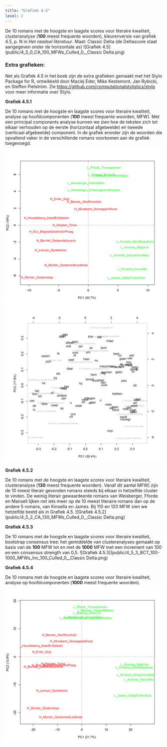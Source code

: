 ```yaml
---
title: "Grafiek 4.5"
level: 2
---
```


De 10 romans met de hoogste en laagste scores voor literaire kwaliteit, clusteranalyse (**100** meest frequente woorden), kleurenversie van grafiek 4.5, p. N in *Het raadsel literatuur*. Maat: Classic Delta (de Deltascore staat aangegeven onder de horizontale as)
![Grafiek 4.5](public/4_5_0_CA_100_MFWs_Culled_0__Classic Delta.png)


### **Extra grafieken:**
Net als Grafiek 4.5 in het boek zijn de extra grafieken gemaakt met het Stylo Package for R, ontwikkeld door Maciej Eder, Mike Kestemont, Jan Rybicki, en Steffen Pielström. Zie <https://github.com/computationalstylistics/stylo> voor meer informatie over Stylo.

**Grafiek 4.5.1**

De 10 romans met de hoogste en laagste scores voor literaire kwaliteit, analyse op hoofdcomponenten (**100** meest frequente woorden, MFW). Met een principal components analyse kunnen we zien hoe de teksten zich tot elkaar verhouden op de eerste (horizontaal afgebeelde) en tweede (verticaal afgebeelde) component. In de grafiek eronder zijn de woorden die opvallend vaker in de verschillende romans voorkomen aan de grafiek toegevoegd.
![Grafiek 4.5.1](public/4_5_1_PCA_100_MFWs_Culled_0__PCA__corr.png)
![Grafiek 4.5.1.1](public/4_5_1_1_Loadings_PCA_100_MFWs_Culled_0__PCA__corr.png)

**Grafiek 4.5.2**

De 10 romans met de hoogste en laagste scores voor literaire kwaliteit, clusteranalyse (**130** meest frequente woorden). Vanaf dit aantal MFW) zijn de 10 meest literair gevonden romans steeds bij elkaar in hetzelfde cluster te vinden. De weinig literair gewaardeerde romans van Weisberger, Fforde en Mansell lijken net iets meer op de 10 meest literaire romans dan op de andere 5 romans, van Kinsella en James. Bij 110 en 120 MFW zien we hetzelfde beeld als in Grafiek 4.5.
![Grafiek 4.5.2](public/4_5_2_CA_130_MFWs_Culled_0__Classic Delta.png)

**Grafiek 4.5.3**

De 10 romans met de hoogste en laagste scores voor literaire kwaliteit, bootstrap consensus tree: het gemiddelde van clusteranalyses gemaakt op basis van de **100** MFW tot en met de **1000** MFW met een increment van 100 en een consensus strength van 0,5.
![Grafiek 4.5.3](public/4_5_3_BCT_100-1000_MFWs_Inc_100_Culled_0__Classic Delta.png)

**Grafiek 4.5.4**

De 10 romans met de hoogste en laagste scores voor literaire kwaliteit, analyse op hoofdcomponenten (**1000** meest frequente woorden).
![Grafiek 4.5.4](public/4_5_4_PCA_1000_MFWs_Culled_0__PCA__corr.png)
